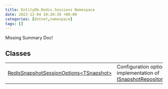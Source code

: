 ```yaml
---
title: EntityDb.Redis.Sessions Namespace
date: 2022-12-04 10:20:39 +00:00
categories: [dotnet,namespace]
tags: []
---
```


Missing Summary Doc!
## Classes
<table><tr><td><!--/posts/dotnet.entitydb.redis.sessions.redissnapshotsessionoptions`1--><a href='#'>RedisSnapshotSessionOptions&lt;TSnapshot&gt;</a></td><td>
Configuration options for the Redis implementation of <!--/posts/dotnet.entitydb.abstractions.snapshots.isnapshotrepository`1--><a href='#'>ISnapshotRepository&lt;TSnapshot&gt;</a>.
</td></tr></table>
